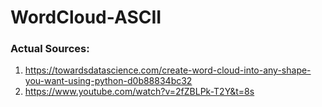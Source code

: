 # WordCloud-ASCII

### Actual Sources:
1. https://towardsdatascience.com/create-word-cloud-into-any-shape-you-want-using-python-d0b88834bc32
2. https://www.youtube.com/watch?v=2fZBLPk-T2Y&t=8s
